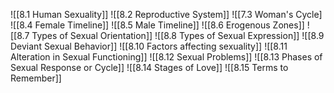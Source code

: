 ![[8.1 Human Sexuality]]
![[8.2 Reproductive System]]
![[7.3  Woman's Cycle]
![[8.4 Female Timeline]]
![[8.5 Male Timeline]]
![[8.6 Erogenous Zones]]
![[8.7 Types of Sexual Orientation]]
![[8.8 Types of Sexual Expression]]
![[8.9 Deviant Sexual Behavior]]
![[8.10 Factors affecting sexuality]]
![[8.11 Alteration in Sexual Functioning]]
![[8.12 Sexual Problems]]
![[8.13 Phases of Sexual Response or Cycle]]
![[8.14 Stages of Love]]
![[8.15 Terms to Remember]]